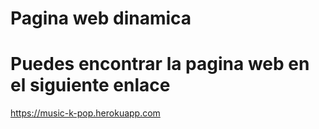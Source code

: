 # Pagina web dinamica 
# Puedes encontrar la pagina web en el siguiente enlace

https://music-k-pop.herokuapp.com